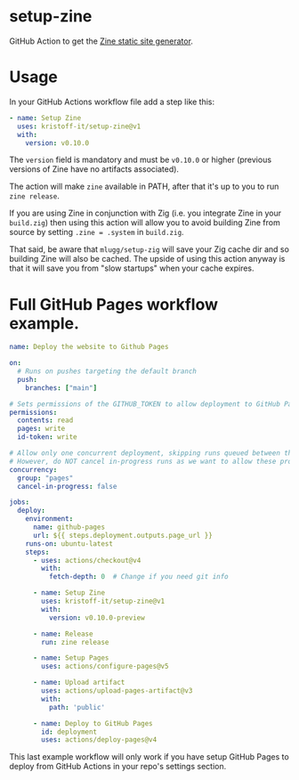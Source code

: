 # setup-zine
GitHub Action to get the [Zine static site generator](https://zine-ssg.io).


# Usage

In your GitHub Actions workflow file add a step like this:

```yaml
- name: Setup Zine
  uses: kristoff-it/setup-zine@v1
  with:
    version: v0.10.0
```

The `version` field is mandatory and must be `v0.10.0` or higher (previous
versions of Zine have no artifacts associated).

The action will make `zine` available in PATH, after that it's up to you to run `zine release`.

If you are using Zine in conjunction with Zig (i.e. you integrate Zine in your
`build.zig`) then using  this action will allow you to avoid building Zine from
source by setting `.zine = .system` in `build.zig`.

That said, be aware that `mlugg/setup-zig` will save your Zig cache dir and so
building Zine will also be cached. The upside of using this action anyway is
that it will save you from "slow startups" when your cache expires.

# Full GitHub Pages workflow example.

```yaml
name: Deploy the website to Github Pages

on:
  # Runs on pushes targeting the default branch
  push:
    branches: ["main"]

# Sets permissions of the GITHUB_TOKEN to allow deployment to GitHub Pages
permissions:
  contents: read
  pages: write
  id-token: write

# Allow only one concurrent deployment, skipping runs queued between the run in-progress and latest queued.
# However, do NOT cancel in-progress runs as we want to allow these production deployments to complete.
concurrency:
  group: "pages"
  cancel-in-progress: false

jobs:
  deploy:
    environment:
      name: github-pages
      url: ${{ steps.deployment.outputs.page_url }}
    runs-on: ubuntu-latest
    steps:
      - uses: actions/checkout@v4
        with:
          fetch-depth: 0  # Change if you need git info

      - name: Setup Zine
        uses: kristoff-it/setup-zine@v1
        with:
          version: v0.10.0-preview

      - name: Release
        run: zine release

      - name: Setup Pages
        uses: actions/configure-pages@v5

      - name: Upload artifact
        uses: actions/upload-pages-artifact@v3
        with:
          path: 'public'

      - name: Deploy to GitHub Pages
        id: deployment
        uses: actions/deploy-pages@v4
```

This last example workflow will only work if you have setup GitHub Pages to deploy from GitHub Actions in your repo's settings section.
